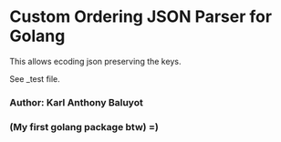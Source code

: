 # Custom Ordering JSON Parser for Golang
This allows ecoding json preserving the keys.

See _test file.

### Author: Karl Anthony Baluyot
### (My first golang package btw) =) 
